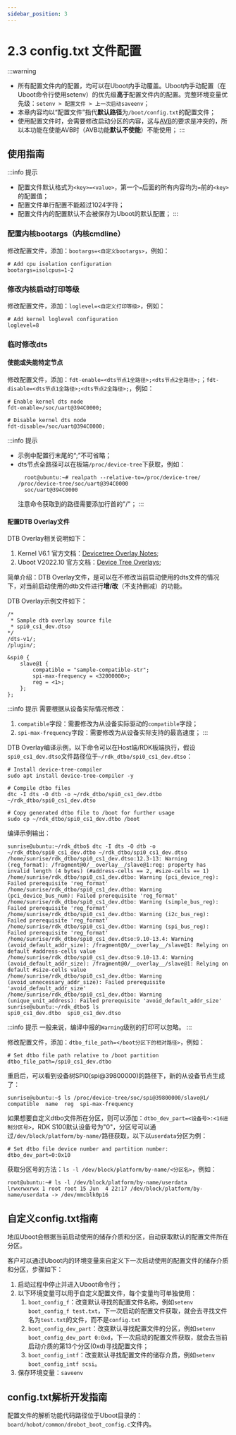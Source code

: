 ```yaml
---
sidebar_position: 3
---
```


# 2.3 config.txt 文件配置
:::warning
- 所有配置文件内的配置，均可以在Uboot内手动覆盖。Uboot内手动配置（在Uboot命令行使用setenv）的优先级**高于**配置文件内的配置。完整环境变量优先级：`setenv > 配置文件 > 上一次启动saveenv`；
- 本章内容均以“配置文件”指代**默认路径**为`/boot/config.txt`的配置文件；
- 使用配置文件时，会需要修改启动分区的内容，这与[AVB](https://source.android.com/docs/security/features/verifiedboot)的要求是冲突的，所以本功能在使能AVB时（AVB功能**默认不使能**）不能使用；
:::

## 使用指南
:::info 提示
- 配置文件默认格式为`<key>=<value>`，第一个`=`后面的所有内容均为`=`前的`<key>`的配置值；
- 配置文件单行配置不能超过1024字符；
- 配置文件内的配置默认不会被保存为Uboot的默认配置；
:::

### 配置内核bootargs（内核cmdline）
修改配置文件，添加：`bootargs=<自定义bootargs>`，例如：
```
# Add cpu isolation configuration
bootargs=isolcpus=1-2
```

### 修改内核启动打印等级
修改配置文件，添加：`loglevel=<自定义打印等级>`，例如：
```
# Add kernel loglevel configuration
loglevel=8
```

### 临时修改dts
#### 使能或失能特定节点
修改配置文件，添加：`fdt-enable=<dts节点1全路径>;<dts节点2全路径>;`；`fdt-disable=<dts节点1全路径>;<dts节点2全路径>;`，例如：
```
# Enable kernel dts node
fdt-enable=/soc/uart@394C0000;

# Disable kernel dts node
fdt-disable=/soc/uart@394C0000;
```

:::info 提示
- 示例中配置行末尾的“;”不可省略；
- dts节点全路径可以在板端`/proc/device-tree`下获取，例如：
    ```shell
      root@ubuntu:~# realpath --relative-to=/proc/device-tree/ /proc/device-tree/soc/uart@394C0000
      soc/uart@394C0000
    ```
    注意命令获取到的路径需要添加行首的"/"；
:::

#### 配置DTB Overlay文件

DTB Overlay相关说明如下：
1. Kernel V6.1 官方文档：[Devicetree Overlay Notes](https://kernel.org/doc/html/v6.1/devicetree/overlay-notes.html);
2. Uboot V2022.10 官方文档：[Device Tree Overlays](https://docs.u-boot.org/en/v2022.10/usage/fdt_overlays.html);

简单介绍：DTB Overlay文件，是可以在不修改当前启动使用的dts文件的情况下，对当前启动使用的dtb文件进行**增/改**（不支持删减）的功能。

DTB Overlay示例文件如下：
```dts
/*
 * Sample dtb overlay source file
 * spi0_cs1_dev.dtso
*/
/dts-v1/;
/plugin/;

&spi0 {
	slave@1 {
		compatible = "sample-compatible-str";
		spi-max-frequency = <32000000>;
		reg = <1>;
	};
};

```
:::info 提示
需要根据从设备实际情况修改：
1. `compatible`字段：需要修改为从设备实际驱动的`compatible`字段；
2. `spi-max-frequency`字段：需要修改为从设备实际支持的最高速度；
:::

DTB Overlay编译示例，以下命令可以在Host端/RDK板端执行，假设`spi0_cs1_dev.dtso`文件路径位于`~/rdk_dtbo/spi0_cs1_dev.dtso`：
```
# Install device-tree-compiler
sudo apt install device-tree-compiler -y

# Compile dtbo files
dtc -I dts -O dtb -o ~/rdk_dtbo/spi0_cs1_dev.dtbo ~/rdk_dtbo/spi0_cs1_dev.dtso

# Copy generated dtbo file to /boot for further usage
sudo cp ~/rdk_dtbo/spi0_cs1_dev.dtbo /boot
```

编译示例输出：
```
sunrise@ubuntu:~/rdk_dtbo$ dtc -I dts -O dtb -o ~/rdk_dtbo/spi0_cs1_dev.dtbo ~/rdk_dtbo/spi0_cs1_dev.dtso
/home/sunrise/rdk_dtbo/spi0_cs1_dev.dtso:12.3-13: Warning (reg_format): /fragment@0/__overlay__/slave@1:reg: property has invalid length (4 bytes) (#address-cells == 2, #size-cells == 1)
/home/sunrise/rdk_dtbo/spi0_cs1_dev.dtbo: Warning (pci_device_reg): Failed prerequisite 'reg_format'
/home/sunrise/rdk_dtbo/spi0_cs1_dev.dtbo: Warning (pci_device_bus_num): Failed prerequisite 'reg_format'
/home/sunrise/rdk_dtbo/spi0_cs1_dev.dtbo: Warning (simple_bus_reg): Failed prerequisite 'reg_format'
/home/sunrise/rdk_dtbo/spi0_cs1_dev.dtbo: Warning (i2c_bus_reg): Failed prerequisite 'reg_format'
/home/sunrise/rdk_dtbo/spi0_cs1_dev.dtbo: Warning (spi_bus_reg): Failed prerequisite 'reg_format'
/home/sunrise/rdk_dtbo/spi0_cs1_dev.dtso:9.10-13.4: Warning (avoid_default_addr_size): /fragment@0/__overlay__/slave@1: Relying on default #address-cells value
/home/sunrise/rdk_dtbo/spi0_cs1_dev.dtso:9.10-13.4: Warning (avoid_default_addr_size): /fragment@0/__overlay__/slave@1: Relying on default #size-cells value
/home/sunrise/rdk_dtbo/spi0_cs1_dev.dtbo: Warning (avoid_unnecessary_addr_size): Failed prerequisite 'avoid_default_addr_size'
/home/sunrise/rdk_dtbo/spi0_cs1_dev.dtbo: Warning (unique_unit_address): Failed prerequisite 'avoid_default_addr_size'
sunrise@ubuntu:~/rdk_dtbo$ ls
spi0_cs1_dev.dtbo  spi0_cs1_dev.dtso
```
:::info 提示
一般来说，编译中报的`Warning`级别的打印可以忽略。
:::

修改配置文件，添加：`dtbo_file_path=</boot分区下的相对路径>`，例如：
```
# Set dtbo file path relative to /boot partition
dtbo_file_path=/spi0_cs1_dev.dtbo
```

重启后，可以看到设备树SPI0(spi@39800000)的路径下，新的从设备节点生成了：
```shell
sunrise@ubuntu:~$ ls /proc/device-tree/soc/spi@39800000/slave@1/
compatible  name  reg  spi-max-frequency
```

如果想要自定义dtbo文件所在分区，则可以添加：`dtbo_dev_part=<设备号>:<16进制分区号>`，RDK S100默认设备号为"0"，分区号可以通过`/dev/block/platform/by-name/`路径获取，以下以`userdata`分区为例：
```
# Set dtbo file device number and partition number:
dtbo_dev_part=0:0x10
```

获取分区号的方法：`ls -l /dev/block/platform/by-name/<分区名>`，例如：
```shell
root@ubuntu:~# ls -l /dev/block/platform/by-name/userdata
lrwxrwxrwx 1 root root 15 Jun  4 22:17 /dev/block/platform/by-name/userdata -> /dev/mmcblk0p16
```

## 自定义config.txt指南
地瓜Uboot会根据当前启动使用的储存介质和分区，自动获取默认的配置文件所在分区。

客户可以通过Uboot内的环境变量来自定义下一次启动使用的配置文件的储存介质和分区，步骤如下：
  1. 启动过程中停止并进入Uboot命令行；
  2. 以下环境变量可以用于自定义配置文件，每个变量均可单独使用：
     1. `boot_config_f`：改变默认寻找的配置文件名称，例如`setenv boot_config_f test.txt`，下一次启动的配置文件获取，就会去寻找文件名为`test.txt`的文件，而不是`config.txt`
     2. `boot_config_dev_part`：改变默认寻找配置文件的分区，例如`setenv boot_config_dev_part 0:0xd`，下一次启动的配置文件获取，就会去当前启动介质的第13个分区(0xd)寻找配置文件；
     3. `boot_config_intf`：改变默认寻找配置文件的储存介质，例如`setenv boot_config_intf scsi`。
  3. 保存环境变量：`saveenv`

## config.txt解析开发指南
配置文件的解析功能代码路径位于Uboot目录的：`board/hobot/common/drobot_boot_config.c`文件内。
